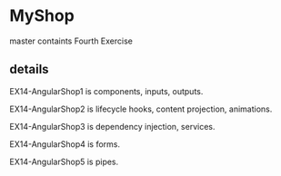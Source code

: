 # MyShop

master containts Fourth Exercise

## details

EX14-AngularShop1 is components, inputs, outputs.

EX14-AngularShop2 is lifecycle hooks, content projection, animations.

EX14-AngularShop3 is dependency injection, services.

EX14-AngularShop4 is forms.

EX14-AngularShop5 is pipes.